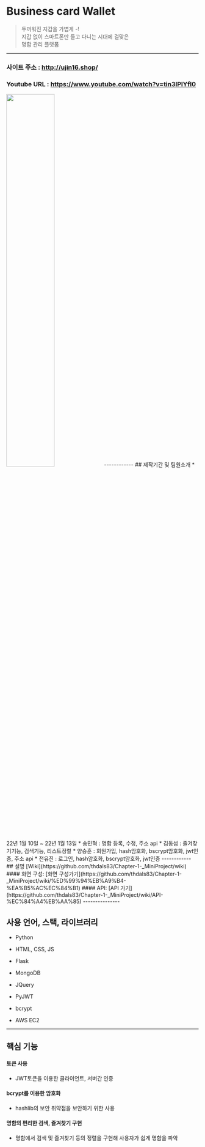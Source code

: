 # Business card Wallet
>두꺼워진 지갑을 가볍게 -!  
>지갑 없이 스마트폰만 들고 다니는 시대에 걸맞은  
>명함 관리 플랫폼  
-----------
### 사이트 주소 : http://ujin16.shop/
### Youtube URL : https://www.youtube.com/watch?v=tin3lPlYfI0
<img src="https://user-images.githubusercontent.com/94890646/149274601-4274c600-4a30-4ff8-a559-b40de9eac2b0.png" width="50%">
------------
## 제작기간 및 팀원소개
* 22년 1월 10일 ~ 22년 1월 13일
* 송민혁 : 명함 등록, 수정, 주소 api
* 김동섭 : 즐겨찾기기능, 검색기능, 리스트정렬
* 양승훈 : 회원가입, hash암호화, bscrypt암호화, jwt인증, 주소 api
* 전유진 : 로그인, hash암호화, bscrypt암호화, jwt인증
------------
## 설명 [Wiki](https://github.com/thdals83/Chapter-1-_MiniProject/wiki)
 #### 화면 구성: [화면 구성가기](https://github.com/thdals83/Chapter-1-_MiniProject/wiki/%ED%99%94%EB%A9%B4-%EA%B5%AC%EC%84%B1)
 #### API: [API 가기](https://github.com/thdals83/Chapter-1-_MiniProject/wiki/API-%EC%84%A4%EB%AA%85)
---------------

## 사용 언어, 스택, 라이브러리
- Python 
- HTML, CSS, JS

- Flask
- MongoDB
- JQuery
- PyJWT 
- bcrypt
- AWS EC2 
	
--------------

## 핵심 기능
#### 토큰  사용
- JWT토큰을 이용한 클라이언트, 서버간 인증

#### bcrypt를 이용한 암호화
- hashlib의 보안 취약점을 보안하기 위한 사용

#### 명함의 편리한 검색, 즐겨찾기 구현
- 명함에서 검색 및 즐겨찾기 등의 정렬을 구현해 사용자가 쉽게 명함을 파악
